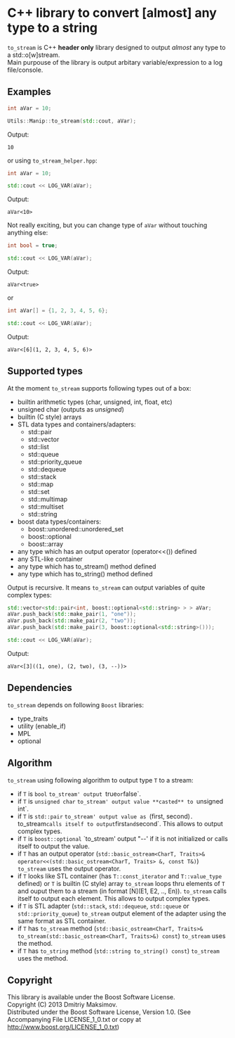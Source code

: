 # C++ library to convert [almost] any type to a string

`to_stream` is C++ **header only** library designed to output _almost_ any type to a std::o[w]stream.  
Main purpouse of the library is output arbitary variable/expression to a log file/console.


## Examples

```c++
int aVar = 10;

Utils::Manip::to_stream(std::cout, aVar);
```

Output:
```
10
```

or using `to_stream_helper.hpp`:

```c++
int aVar = 10;

std::cout << LOG_VAR(aVar);
```

Output:
```
aVar<10>
```

Not really exciting, but you can change type of `aVar` without touching anything else:
```c++
int bool = true;

std::cout << LOG_VAR(aVar);
```

Output:
```
aVar<true>
```

or

```c++
int aVar[] = {1, 2, 3, 4, 5, 6};

std::cout << LOG_VAR(aVar);
```

Output:
```
aVar<[6](1, 2, 3, 4, 5, 6)>
```


## Supported types

At the moment `to_stream` supports following types out of a box:
* builtin arithmetic types (char, unsigned, int, float, etc)
* unsigned char (outputs as *unsigned*)
* builtin (C style) arrays
* STL data types and containers/adapters:
  * std::pair
  * std::vector
  * std::list
  * std::queue
  * std::priority_queue
  * std::dequeue
  * std::stack
  * std::map
  * std::set
  * std::multimap
  * std::multiset
  * std::string
* boost data types/containers:
  * boost::unordered::unordered_set
  * boost::optional
  * boost::array
* any type which has an output operator (operator<<()) defined
* any STL-like container
* any type which has to_stream() method defined
* any type which has to_string() method defined

Output is recursive. It means `to_stream` can output variables of quite complex types:
```c++
std::vector<std::pair<int, boost::optional<std::string> > > aVar;
aVar.push_back(std::make_pair(1, "one"));
aVar.push_back(std::make_pair(2, "two"));
aVar.push_back(std::make_pair(3, boost::optional<std::string>()));

std::cout << LOG_VAR(aVar);
```

Output:
```
aVar<[3]((1, one), (2, two), (3, --))>
```

## Dependencies
`to_stream` depends on following `Boost` libraries:
  * type_traits
  * utility (enable_if)
  * MPL
  * optional


## Algorithm
`to_stream` using following algorithm to output type `T` to a stream:
  * if `T` is `bool` `to_stream' output `true` or `false`.
  * if `T` is `unsigned char` `to_stream' output value **casted** to `unsigned int`.
  * if `T` is `std::pair` `to_stream' output value as `(first, second)`. `to_stream` calls itself to output `first` and `second`. This allows to output complex types.
  * if `T` is `boost::optional`  `to_stream' output "--' if it is not initialized or calls itself to output the value.
  * if `T` has an output operator (`std::basic_ostream<CharT, Traits>& operator<<(std::basic_ostream<CharT, Traits> &, const T&)`) `to_stream` uses the output operator.
  * if `T` looks like STL container (has `T::const_iterator` and `T::value_type` defined) or `T` is builtin (C style) array `to_stream` loops thru elements of `T` and ouput them to a stream (in format \[N](E1, E2, .., En)). `to_stream` calls itself to output each element. This allows to output complex types.
  * if `T` is STL adapter (`std::stack`, `std::dequeue`, `std::queue` or `std::priority_queue`) `to_stream` output element of the adapter using the same format as STL container.
  * if `T` has `to_stream` method (`std::basic_ostream<CharT, Traits>& to_stream(std::basic_ostream<CharT, Traits>&) const`) `to_stream` uses the method.
  * if `T` has `to_string` method (`std::string to_string() const`) `to_stream` uses the method.


## Copyright

This library is available under the Boost Software License.  
Copyright (C) 2013 Dmitriy Maksimov.  
Distributed under the Boost Software License, Version 1.0. (See Accompanying File LICENSE_1_0.txt or copy at http://www.boost.org/LICENSE_1_0.txt)
